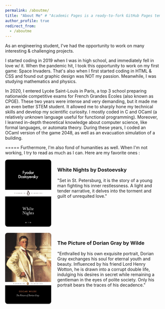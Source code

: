 ```yaml
---
permalink: /aboutme/
title: "About Me" # "Academic Pages is a ready-to-fork GitHub Pages template for academic personal websites"
author_profile: true
redirect_from: 
  - /aboutme
---
```


As an engineering student, I've had the opportunity to work on many interesting & challenging projects. 

I started coding in 2019 when I was in high school, and immediately fell in love w/ it. When the pandemic hit, I took this opportunity to work on my first game: Space Invaders. That's also when I first started coding in HTML & CSS and found out graphic design was NOT my passion. Meanwhile, I was studying mathematics and physics. 

In 2020, I entered Lycée Saint-Louis in Paris, a top 3 school preparing nationwide competitive exams for French Grandes Écoles (also known as CPGE). These two years were intense and very demanding, but it made me an even better STEM student. It allowed me to sharply hone my technical skills and develop my scientific curiosity. I mostly coded in C and OCaml (a relatively unknown language useful for functional programming). Moreover, I learned in-depth theoretical knowledge about computer science, like formal languages, or automata theory. During these years, I coded an OCaml version of the game 2048, as well as an evacuation simulation of a building. 

<!-- In 2023, I was accepted to Enseirb-Matmeca.  -->

=====
Furthermore, I'm also fond of humanities as well. When I'm not working, I try to read as much as I can. Here are my favorite ones : 

<div style="display: flex; align-items: flex-start; margin-bottom: 20px;">
  <img src="/images/white_nights.jpg" alt="Book Cover" style="width: 150px; height: auto; margin-right: 20px; border-radius: 8px;">
  <div>
    <h3>White Nights by Dostoevsky</h3>
    <p>
      "Set in St. Petersburg, it is the story of a young man fighting his inner restlessness. A light and tender narrative, it delves into the torment and guilt of unrequited love."
    </p>
  </div>
</div>

<div style="display: flex; align-items: flex-start; margin-bottom: 20px;">
  <img src="/images/dorian_gray.jpg" alt="Book Cover" style="width: 150px; height: auto; margin-right: 20px; border-radius: 8px;">
  <div>
    <h3>The Picture of Dorian Gray by Wilde</h3>
    <p>
      "Enthralled by his own exquisite portrait, Dorian Gray exchanges his soul for eternal youth and beauty. Influenced by his friend Lord Henry Wotton, he is drawn into a corrupt double life, indulging his desires in secret while remaining a gentleman in the eyes of polite society. Only his portrait bears the traces of his decadence."
    </p>
  </div>
</div>